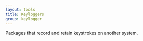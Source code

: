 ```yaml
---
layout: tools
title: Keyloggers
group: keylogger
---
```


Packages that record and retain keystrokes on another system.